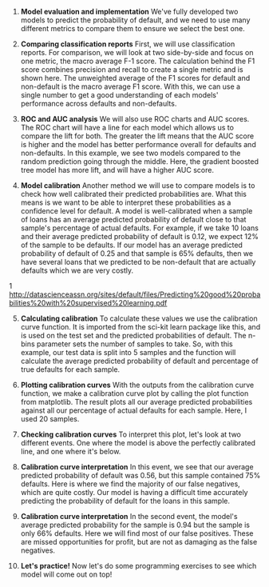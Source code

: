 1. **Model evaluation and implementation**
We've fully developed two models to predict the probability of default, and we need to use many different metrics to compare them to ensure we select the best one.

2. **Comparing classification reports**
First, we will use classification reports. For comparison, we will look at two side-by-side and focus on one metric, the macro average F-1 score. The calculation behind the F1 score combines precision and recall to create a single metric and is shown here. The unweighted average of the F1 scores for default and non-default is the macro average F1 score. With this, we can use a single number to get a good understanding of each models' performance across defaults and non-defaults.

3. **ROC and AUC analysis**
We will also use ROC charts and AUC scores. The ROC chart will have a line for each model which allows us to compare the lift for both. The greater the lift means that the AUC score is higher and the model has better performance overall for defaults and non-defaults. In this example, we see two models compared to the random prediction going through the middle. Here, the gradient boosted tree model has more lift, and will have a higher AUC score.

4. **Model calibration**
Another method we will use to compare models is to check how well calibrated their predicted probabilities are. What this means is we want to be able to interpret these probabilities as a confidence level for default. A model is well-calibrated when a sample of loans has an average predicted probability of default close to that sample's percentage of actual defaults. For example, if we take 10 loans and their average predicted probability of default is 0.12, we expect 12% of the sample to be defaults. If our model has an average predicted probability of default of 0.25 and that sample is 65% defaults, then we have several loans that we predicted to be non-default that are actually defaults which we are very costly.

1 http://datascienceassn.org/sites/default/files/Predicting%20good%20probabilities%20with%20supervised%20learning.pdf

5. **Calculating calibration**
To calculate these values we use the calibration curve function. It is imported from the sci-kit learn package like this, and is used on the test set and the predicted probabilities of default. The n-bins parameter sets the number of samples to take. So, with this example, our test data is split into 5 samples and the function will calculate the average predicted probability of default and percentage of true defaults for each sample.

6. **Plotting calibration curves**
With the outputs from the calibration curve function, we make a calibration curve plot by calling the plot function from matplotlib. The result plots all our average predicted probabilities against all our percentage of actual defaults for each sample. Here, I used 20 samples.

7. **Checking calibration curves**
To interpret this plot, let's look at two different events. One where the model is above the perfectly calibrated line, and one where it's below.

8. **Calibration curve interpretation**
In this event, we see that our average predicted probability of default was 0.56, but this sample contained 75% defaults. Here is where we find the majority of our false negatives, which are quite costly. Our model is having a difficult time accurately predicting the probability of default for the loans in this sample.

9. **Calibration curve interpretation**
In the second event, the model's average predicted probability for the sample is 0.94 but the sample is only 66% defaults. Here we will find most of our false positives. These are missed opportunities for profit, but are not as damaging as the false negatives.

10. **Let's practice!**
Now let's do some programming exercises to see which model will come out on top!